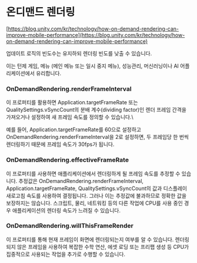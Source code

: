 # 온디맨드 렌더링

[https://blog.unity.com/kr/technology/how-on-demand-rendering-can-improve-mobile-performance](https://blog.unity.com/kr/technology/how-on-demand-rendering-can-improve-mobile-performance)

업데이트 로직의 빈도수는 유지하되 렌더링 빈도를 낮출 수 있습니다.

이는 턴제 게임, 메뉴 (메인 메뉴 또는 일시 중지 메뉴), 성능관리, 머신러닝이나 AI 어플리케이션에서 유리합니다.

### OnDemandRendering.renderFrameInterval

이 프로퍼티를 활용하면 Application.targetFrameRate 또는 QualitySettings.vSyncCount의 분배 계수(dividing factor)인 렌더 프레임 간격을 가져오거나 설정하여 새 프레임 속도를 정의할 수 있습니다.\

예를 들어, Application.targetFrameRate를 60으로 설정하고 OnDemandRendering.renderFrameInterval을 2로 설정하면, 두 프레임당 한 번씩 렌더링하기 때문에 프레임 속도가 30fps가 됩니다.

### OnDemandRendering.effectiveFrameRate

이 프로퍼티를 사용하면 애플리케이션에서 렌더링하게 될 프레임 속도를 추정할 수 있습니다. 추정값은 OnDemandRendering.renderFrameInterval, Application.targetFrameRate, QualitySettings.vSyncCount의 값과 디스플레이 새로고침 속도를 사용하여 결정됩니다. 그러나 이는 추정값에 불과하므로 정확한 값을 보장하지는 않습니다. 스크립트, 물리, 네트워킹 등의 다른 작업에 CPU를 사용 중인 경우 애플리케이션의 렌더링 속도가 느려질 수 있습니다.

### OnDemandRendering.willThisFrameRender

이 프로퍼티를 통해 현재 프레임이 화면에 렌더링되는지 여부를 알 수 있습니다. 렌더링되지 않은 프레임을 사용하여 복잡한 수학 연산, 에셋 로딩 또는 프리팹 생성 등 CPU가 집중적으로 사용되는 작업을 추가로 수행할 수 있습니다.